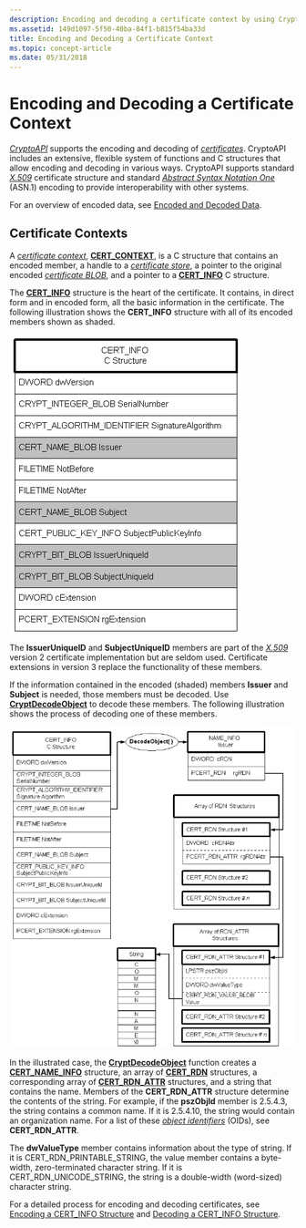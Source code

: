 ```yaml
---
description: Encoding and decoding a certificate context by using CryptoAPI.
ms.assetid: 149d1097-5f50-40ba-84f1-b815f54ba33d
title: Encoding and Decoding a Certificate Context
ms.topic: concept-article
ms.date: 05/31/2018
---
```


# Encoding and Decoding a Certificate Context

[*CryptoAPI*](../secgloss/c-gly.md) supports the encoding and decoding of [*certificates*](../secgloss/c-gly.md). CryptoAPI includes an extensive, flexible system of functions and C structures that allow encoding and decoding in various ways. CryptoAPI supports standard [*X.509*](../secgloss/x-gly.md) certificate structure and standard [*Abstract Syntax Notation One*](../secgloss/a-gly.md) (ASN.1) encoding to provide interoperability with other systems.

For an overview of encoded data, see [Encoded and Decoded Data](encoded-and-decoded-data.md).

## Certificate Contexts

A [*certificate context*](../secgloss/c-gly.md), [**CERT\_CONTEXT**](/windows/desktop/api/Wincrypt/ns-wincrypt-cert_context), is a C structure that contains an encoded member, a handle to a [*certificate store*](../secgloss/c-gly.md), a pointer to the original encoded [*certificate BLOB*](../secgloss/c-gly.md), and a pointer to a [**CERT\_INFO**](/windows/desktop/api/Wincrypt/ns-wincrypt-cert_info) C structure.

The [**CERT\_INFO**](/windows/desktop/api/Wincrypt/ns-wincrypt-cert_info) structure is the heart of the certificate. It contains, in direct form and in encoded form, all the basic information in the certificate. The following illustration shows the **CERT\_INFO** structure with all of its encoded members shown as shaded.

![cert\-info structure](images/certinf2.png)

The **IssuerUniqueID** and **SubjectUniqueID** members are part of the [*X.509*](../secgloss/x-gly.md) version 2 certificate implementation but are seldom used. Certificate extensions in version 3 replace the functionality of these members.

If the information contained in the encoded (shaded) members **Issuer** and **Subject** is needed, those members must be decoded. Use [**CryptDecodeObject**](/windows/desktop/api/Wincrypt/nf-wincrypt-cryptdecodeobject) to decode these members. The following illustration shows the process of decoding one of these members.

![decoding with cryptdecodeobject](images/infoflow.png)

In the illustrated case, the [**CryptDecodeObject**](/windows/desktop/api/Wincrypt/nf-wincrypt-cryptdecodeobject) function creates a [**CERT\_NAME\_INFO**](/windows/desktop/api/Wincrypt/ns-wincrypt-cert_name_info) structure, an array of [**CERT\_RDN**](/windows/desktop/api/Wincrypt/ns-wincrypt-cert_rdn) structures, a corresponding array of [**CERT\_RDN\_ATTR**](/windows/desktop/api/Wincrypt/ns-wincrypt-cert_rdn_attr) structures, and a string that contains the name. Members of the **CERT\_RDN\_ATTR** structure determine the contents of the string. For example, if the **pszObjId** member is 2.5.4.3, the string contains a common name. If it is 2.5.4.10, the string would contain an organization name. For a list of these [*object identifiers*](../secgloss/o-gly.md) (OIDs), see **CERT\_RDN\_ATTR**.

The **dwValueType** member contains information about the type of string. If it is CERT\_RDN\_PRINTABLE\_STRING, the value member contains a byte-width, zero-terminated character string. If it is CERT\_RDN\_UNICODE\_STRING, the string is a double-width (word-sized) character string.

For a detailed process for encoding and decoding certificates, see [Encoding a CERT\_INFO Structure](encoding-a-cert-info-structure.md) and [Decoding a CERT\_INFO Structure](decoding-a-cert-info-structure.md).

 

 
